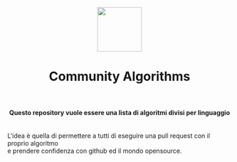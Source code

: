 <p align="center">
  <img src="https://github.com/ItalianCoders/community_agorithms/blob/main/IC_logo.png" width="100"/>  
  <h1 align="center">Community Algorithms</h1><br>
  <h4 align="center">Questo repository vuole essere una lista di algoritmi divisi per linguaggio</h4>
  <br>
  <span align="center">L'idea è quella di permettere a tutti di eseguire una pull request con il proprio algoritmo <br> e prendere confidenza con github ed il mondo opensource.</span>
</p>
